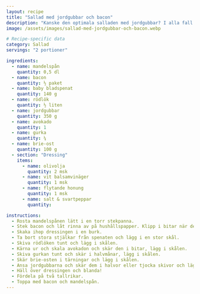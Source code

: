 ```yaml
---
layout: recipe
title: "Sallad med jordgubbar och bacon"
description: "Kanske den optimala salladen med jordgubbar? I alla fall min favorit."
image: /assets/images/sallad-med-jordgubbar-och-bacon.webp

# Recipe-specific data
category: Sallad
servings: "2 portioner"

ingredients:
  - name: mandelspån
    quantity: 0,5 dl
  - name: bacon
    quantity: ½ paket
  - name: baby bladspenat
    quantity: 140 g
  - name: rödlök
    quantity: ½ liten
  - name: jordgubbar
    quantity: 350 g
  - name: avokado
    quantity: 1
  - name: gurka
    quantity: ¼
  - name: brie-ost
    quantity: 100 g
  - section: "Dressing"
    items:
      - name: olivolja
        quantity: 2 msk
      - name: vit balsamvinäger
        quantity: 1 msk
      - name: flytande honung
        quantity: 1 msk
      - name: salt & svartpeppar
        quantity:

instructions:
  - Rosta mandelspånen lätt i en torr stekpanna.
  - Stek bacon och låt rinna av på hushållspapper. Klipp i bitar när det svalnat.
  - Skaka ihop dressingen i en burk.
  - Ta bort stora stjälkar från spenaten och lägg i en stor skål.
  - Skiva rödlöken tunt och lägg i skålen.
  - Kärna ur och skala avokadon och skär den i bitar, lägg i skålen.
  - Skiva gurkan tunt och skär i halvmånar, lägg i skålen.
  - Skär brie-osten i tärningar och lägg i skålen.
  - Ansa jordgubbarna och skär dem i halvor eller tjocka skivor och lägg i skålen.
  - Häll över dressingen och blanda!
  - Fördela på två tallrikar.
  - Toppa med bacon och mandelspån.
---
```


